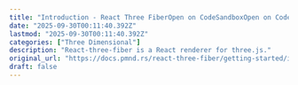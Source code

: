 ```yaml
---
title: "Introduction - React Three FiberOpen on CodeSandboxOpen on CodeSandbox"
date: "2025-09-30T00:11:40.392Z"
lastmod: "2025-09-30T00:11:40.392Z"
categories: ["Three Dimensional"]
description: "React-three-fiber is a React renderer for three.js."
original_url: "https://docs.pmnd.rs/react-three-fiber/getting-started/introduction"
draft: false
---
```

